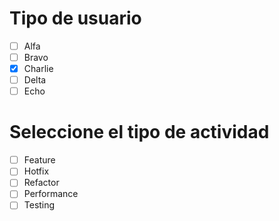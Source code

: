 # Tipo de usuario
- [ ] Alfa
- [ ] Bravo 
- [x] Charlie
- [ ] Delta
- [ ] Echo

# Seleccione el tipo de actividad
- [ ] Feature
- [ ] Hotfix
- [ ] Refactor
- [ ] Performance
- [ ] Testing
